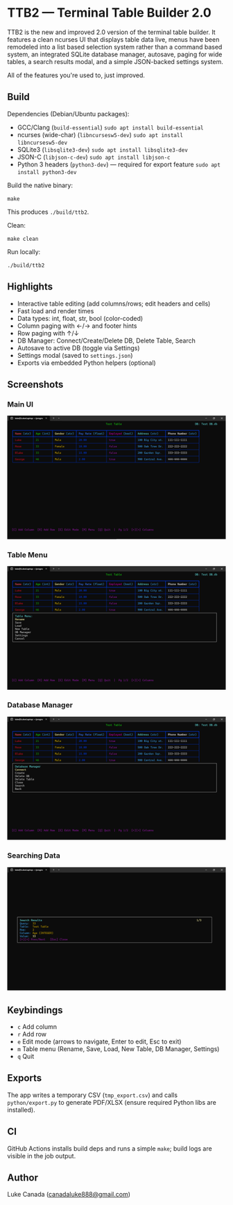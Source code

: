 # TTB2 — Terminal Table Builder 2.0

TTB2 is the new and improved 2.0 version of the terminal table builder. It features a clean ncurses UI that displays table data live, menus have been remodeled into a list based selection system rather than a command based system, an integrated SQLite database manager, autosave, paging for wide tables, a search results modal, and a simple JSON-backed settings system.

All of the features you're used to, just improved.

## Build

Dependencies (Debian/Ubuntu packages):
- GCC/Clang (`build-essential`) 
  `sudo apt install build-essential`
- ncurses (wide-char) (`libncursesw5-dev`) 
  `sudo apt install libncursesw5-dev`
- SQLite3 (`libsqlite3-dev`) 
  `sudo apt install libsqlite3-dev`
- JSON-C (`libjson-c-dev`) 
  `sudo apt install libjson-c`
- Python 3 headers (`python3-dev`) — required for export feature 
  `sudo apt install python3-dev`

Build the native binary:
```
make
```
This produces `./build/ttb2`.

Clean:
```
make clean
```

Run locally:
```
./build/ttb2
```

## Highlights
- Interactive table editing (add columns/rows; edit headers and cells)
- Fast load and render times
- Data types: int, float, str, bool (color-coded)
- Column paging with ←/→ and footer hints
- Row paging with ↑/↓
- DB Manager: Connect/Create/Delete DB, Delete Table, Search
- Autosave to active DB (toggle via Settings)
- Settings modal (saved to `settings.json`)
- Exports via embedded Python helpers (optional)

## Screenshots

### Main UI

![main_table](assets/main_table.png)

### Table Menu

![table_menu](assets/table_menu.png)

### Database Manager

![db_manager](assets/db_manager.png)

### Searching Data

![search_results](assets/search_results.png)

## Keybindings
- `c` Add column
- `r` Add row
- `e` Edit mode (arrows to navigate, Enter to edit, Esc to exit)
- `m` Table menu (Rename, Save, Load, New Table, DB Manager, Settings)
- `q` Quit

## Exports
The app writes a temporary CSV (`tmp_export.csv`) and calls `python/export.py` to generate PDF/XLSX (ensure required Python libs are installed).

## CI
GitHub Actions installs build deps and runs a simple `make`; build logs are visible in the job output.

## Author
Luke Canada (<canadaluke888@gmail.com>)
